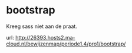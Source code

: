 # bootstrap

Kreeg sass niet aan de praat.

url: http://26393.hosts2.ma-cloud.nl/bewijzenmap/periode1.4/pro1/bootstrap/
